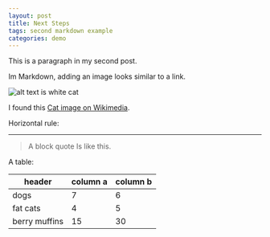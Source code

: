 ```yaml
---
layout: post
title: Next Steps
tags: second markdown example
categories: demo
---
```


This is a paragraph in my second post.

Im Markdown, adding an image looks similar to a link.

![alt text is white cat](https://upload.wikimedia.org/wikipedia/commons/thumb/b/b1/VAN_CAT.png/480px-VAN_CAT.png)

I found this [Cat image on Wikimedia](https://commons.wikimedia.org/wiki/File:VAN_CAT.png). 

Horizontal rule:

----


> A block quote
> Is like this.

A table:

| header | column a | column b |
| --- | --- | --- |
| dogs | 7 | 6 |
| fat cats | 4 | 5 |
| berry muffins | 15 | 30 |



